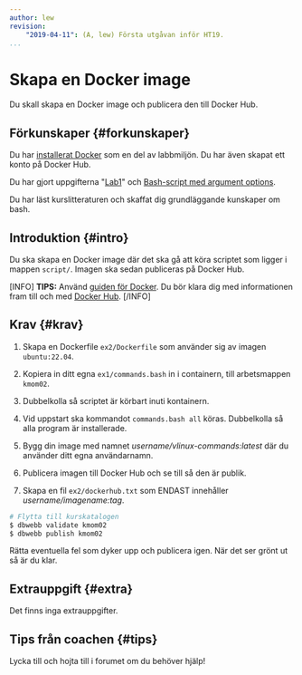 ```yaml
---
author: lew
revision:
    "2019-04-11": (A, lew) Första utgåvan inför HT19.
...
```

Skapa en Docker image
===================================

Du skall skapa en Docker image och publicera den till Docker Hub.

<!--more-->



Förkunskaper {#forkunskaper}
-----------------------

Du har [installerat Docker](kunskap/installera-virtualiseringsmiljon-docker) som en del av labbmiljön. Du har även skapat ett konto på Docker Hub.

Du har gjort uppgifterna "[Lab1](uppgift/linux-lab-1-introduktion-till-bash)" och [Bash-script med argument options](uppgift/ett-bash-script-med-options-command-arguments).

Du har läst kurslitteraturen och skaffat dig grundläggande kunskaper om bash.



Introduktion {#intro}
-----------------------

Du ska skapa en Docker image där det ska gå att köra scriptet som ligger i mappen `script/`. Imagen ska sedan publiceras på Docker Hub.


[INFO]
**TIPS:**
 Använd [guiden för Docker](guide/docker). Du bör klara dig med informationen fram till och med [Docker Hub](guide/docker/docker-hub).
[/INFO]



Krav {#krav}
-----------------------

1. Skapa en Dockerfile `ex2/Dockerfile` som använder sig av imagen `ubuntu:22.04`.

1. Kopiera in ditt egna `ex1/commands.bash` in i containern, till arbetsmappen `kmom02`.

1. Dubbelkolla så scriptet är körbart inuti kontainern.

1. Vid uppstart ska kommandot `commands.bash all` köras. Dubbelkolla så alla program är installerade.

1. Bygg din image med namnet *username/vlinux-commands:latest* där du använder ditt egna användarnamn.

1. Publicera imagen till Docker Hub och se till så den är publik.

1. Skapa en fil `ex2/dockerhub.txt` som ENDAST innehåller *username/imagename:tag*.

<!-- 1. Skapa ett script `script/kmom03.bash` som kör din kontainer med rätt namn och tagg. -->


```bash
# Flytta till kurskatalogen
$ dbwebb validate kmom02
$ dbwebb publish kmom02
```

Rätta eventuella fel som dyker upp och publicera igen. När det ser grönt ut så är du klar.  



Extrauppgift {#extra}
-----------------------

Det finns inga extrauppgifter.



Tips från coachen {#tips}
-----------------------

Lycka till och hojta till i forumet om du behöver hjälp!
